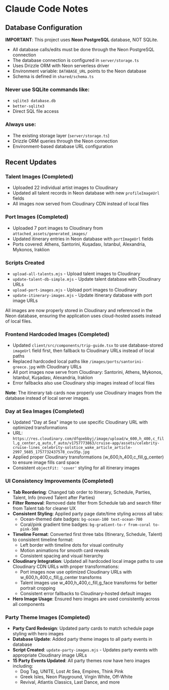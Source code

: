 # Claude Code Notes

## Database Configuration

**IMPORTANT**: This project uses **Neon PostgreSQL** database, NOT SQLite.

- All database calls/edits must be done through the Neon PostgreSQL connection
- The database connection is configured in `server/storage.ts`
- Uses Drizzle ORM with Neon serverless driver
- Environment variable: `DATABASE_URL` points to the Neon database
- Schema is defined in `shared/schema.ts`

### Never use SQLite commands like:
- `sqlite3 database.db`
- `better-sqlite3`
- Direct SQL file access

### Always use:
- The existing storage layer (`server/storage.ts`)
- Drizzle ORM queries through the Neon connection
- Environment-based database URL configuration

## Recent Updates

### Talent Images (Completed)
- Uploaded 22 individual artist images to Cloudinary
- Updated all talent records in Neon database with new `profileImageUrl` fields
- All images now served from Cloudinary CDN instead of local files

### Port Images (Completed)
- Uploaded 7 port images to Cloudinary from `attached_assets/generated_images/`
- Updated itinerary entries in Neon database with `portImageUrl` fields
- Ports covered: Athens, Santorini, Kuşadası, Istanbul, Alexandria, Mykonos, Iraklion

### Scripts Created
- `upload-all-talents.mjs` - Upload talent images to Cloudinary
- `update-talent-db-simple.mjs` - Update talent database with Cloudinary URLs
- `upload-port-images.mjs` - Upload port images to Cloudinary
- `update-itinerary-images.mjs` - Update itinerary database with port image URLs

All images are now properly stored in Cloudinary and referenced in the Neon database, ensuring the application uses cloud-hosted assets instead of local files.

### Frontend Hardcoded Images (Completed)
- Updated `client/src/components/trip-guide.tsx` to use database-stored `imageUrl` field first, then fallback to Cloudinary URLs instead of local paths
- Replaced hardcoded local paths like `/images/ports/santorini-greece.jpg` with Cloudinary URLs
- All port images now serve from Cloudinary: Santorini, Athens, Mykonos, Istanbul, Kuşadası, Alexandria, Iraklion
- Error fallbacks also use Cloudinary ship images instead of local files

**Note**: The itinerary tab cards now properly use Cloudinary images from the database instead of local server images.

### Day at Sea Images (Completed)
- Updated "Day at Sea" image to use specific Cloudinary URL with optimized transformations
- URL: `https://res.cloudinary.com/dfqoebbyj/image/upload/w_600,h_400,c_fill,g_center,q_auto,f_auto/v1757773863/cruise-app/assets/celebrity-cruise-lines_celebrity-solstice_wake_article_article-2997_5685_1757732437578_cuv35p.jpg`
- Applied proper Cloudinary transformations (w_600,h_400,c_fill,g_center) to ensure image fills card space
- Consistent `objectFit: 'cover'` styling for all itinerary images

### UI Consistency Improvements (Completed)
- **Tab Reordering**: Changed tab order to Itinerary, Schedule, Parties, Talent, Info (moved Talent after Parties)
- **Filter Removal**: Removed date filter from Schedule tab and search filter from Talent tab for cleaner UX
- **Consistent Styling**: Applied party page date/time styling across all tabs:
  - Ocean-themed date badges: `bg-ocean-100 text-ocean-700`
  - Coral/pink gradient time badges: `bg-gradient-to-r from-coral to-pink-500`
- **Timeline Format**: Converted first three tabs (Itinerary, Schedule, Talent) to consistent timeline format:
  - Left border with timeline dots for visual continuity
  - Motion animations for smooth card reveals
  - Consistent spacing and visual hierarchy
- **Cloudinary Integration**: Updated all hardcoded local image paths to use Cloudinary CDN URLs with proper transformations:
  - Port images now use optimized Cloudinary URLs with w_600,h_400,c_fill,g_center transforms
  - Talent images use w_400,h_400,c_fill,g_face transforms for better portrait cropping
  - Consistent error fallbacks to Cloudinary-hosted default images
- **Hero Image Usage**: Ensured hero images are used consistently across all components

### Party Theme Images (Completed)
- **Party Card Redesign**: Updated party cards to match schedule page styling with hero images
- **Database Update**: Added party theme images to all party events in database
- **Script Created**: `update-party-images.mjs` - Updates party events with appropriate Cloudinary image URLs
- **15 Party Events Updated**: All party themes now have hero images including:
  - Dog Tag, UNITE, Lost At Sea, Empires, Think Pink
  - Greek Isles, Neon Playground, Virgin White, Off-White
  - Revival, Atlantis Classics, Last Dance, and more